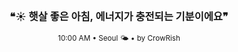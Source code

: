 <div align="center">

<br>

<h3>❝☀️ 햇살 좋은 아침, 에너지가 충전되는 기분이에요❞</h3>

<sub>10:00 AM • Seoul 🌤️ • by CrowRish</sub>

<br>

</div>